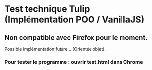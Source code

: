 # Test technique Tulip (Implémentation POO / VanillaJS)
## Non compatible avec Firefox pour le moment.

Possible implémentation future... (Orientée objet).

### Pour tester le programme : ouvrir test.html dans Chrome

